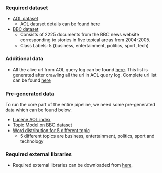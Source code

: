 ### Required dataset

* [AOL dataset](https://drive.google.com/a/virginia.edu/file/d/0B8ZGlkqDw7hFenhocnpLZkQ0am8/view?usp=sharing)
  * AOL dataset details can be found [here](http://www.researchpipeline.com/mediawiki/index.php?title=AOL_Search_Query_Logs)
* [BBC dataset](http://mlg.ucd.ie/datasets/bbc.html)
  * Consists of 2225 documents from the BBC news website corresponding to stories in five topical areas from 2004-2005.
  * Class Labels: 5 (business, entertainment, politics, sport, tech) 

### Additional data

* All the alive url from AOL query log can be found [here](https://drive.google.com/a/virginia.edu/file/d/0B8ZGlkqDw7hFYTA4UC1Hdm1CckU/view?usp=sharing). This list is generated after crawling all the url in AOL query log. Complete url list can be found [here](https://drive.google.com/a/virginia.edu/file/d/0B8ZGlkqDw7hFNkc0c0p1OVF2YTA/view?usp=sharing)

### Pre-generated data

To run the core part of the entire pipeline, we need some pre-generated data which can be found below.
* [Lucene AOL index](https://drive.google.com/a/virginia.edu/folderview?id=0B8ZGlkqDw7hFV2trYW9ETmo4cGc&usp=sharing)
* [Topic Model on BBC dataset](https://drive.google.com/a/virginia.edu/folderview?id=0B8ZGlkqDw7hFcVZSVW9rSzVZVDA&usp=sharing)
* [Word distribution for 5 different topic](https://drive.google.com/a/virginia.edu/folderview?id=0B8ZGlkqDw7hFWkpZQ1lrd1BmUWM&usp=sharing)
  + 5 different topics are business, entertainment, politics, sport and technology 

### Required external libraries

* Required external libraries can be downloaded from [here](https://drive.google.com/a/virginia.edu/file/d/0B8ZGlkqDw7hFRzZKbXFxUS1tUXM/view?usp=sharing).
